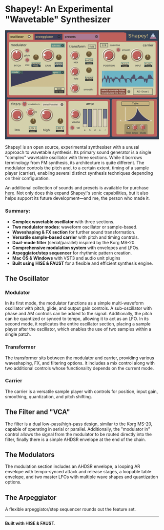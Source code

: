 
# Shapey!: An Experimental "Wavetable" Synthesizer  

![Shapey](https://raw.githubusercontent.com/publicsamples/Shapey/main/Shapey.png)


Shapey! is an open source, experimental synthesiser with a unusal approach to wavetable synthesis. Its primary sound generator is a single "complex" wavetable oscillator with three sections. While it borrows terminology from FM synthesis, its architecture is quite different. The modulator controls the pitch and, to a certain extent, timing of a sample player (carrier), enabling several distinct synthesis techniques depending on their configuration. 

An additional collection of sounds and presets is available for purchase [here](https://modularsamples.gumroad.com/l/lgzxw?_gl=1*1t25l91*_ga*MTYxMjA0MTcwNy4xNzQyOTQ4MDQz*_ga_6LJN6D94N6*MTc0MzY5NDY5Mi4xMS4xLjE3NDM2OTQ5NTcuMC4wLjA.). Not only does this expand Shapey!'s sonic capabilities, but it also helps support its future development—and me, the person who made it.  

###  Summary:

-   **Complex wavetable oscillator**  with three sections.
-   **Two modulator modes**: waveform oscillator or sample-based.
-   **Waveshaping & FX section**  for further sound transformation.
-   **Versatile sample-based carrier**  with pitch and timing controls.
-   **Dual-mode filter**  (serial/parallel) inspired by the Korg MS-20.
-   **Comprehensive modulation system**  with envelopes and LFOs.
-   **Arpeggiator/step sequencer**  for rhythmic pattern creation.
-  **Mac OS & Windows** with VST3 and audio unit plugins
-   **Built using HISE & FAUST**  for a flexible and efficient synthesis engine.

## The Oscillator  

### Modulator  
In its first mode, the modulator functions as a simple multi-waveform oscillator with pitch, glide, and output gain controls. A sub-oscillator with phase and AM controls can be added to the signal. Additionally, the pitch can be quantized or synced to tempo, allowing it to act as an LFO. In its second mode, it replicates the entire oscillator section, placing a sample player after the oscillator, which enables the use of two samples within a single patch.  

### Transformer  
The transformer sits between the modulator and carrier, providing various waveshaping, FX, and filtering options. It includes a mix control along with two additional controls whose functionality depends on the current mode.  

### Carrier  
The carrier is a versatile sample player with controls for position, input gain, smoothing, quantization, and pitch shifting.  

## The Filter and "VCA"
The filter is a dual low-pass/high-pass design, similar to the Korg MS-20, capable of operating in serial or parallel. Additionally, the "modulator in" control allows the signal from the modulator to be routed directly into the filter, finally there is a simple AHDSR envelope at the end of the chain.
 

## The Modulators  
The modulation section includes an AHDSR envelope, a looping AR envelope with tempo-synced attack and release stages, a loopable table envelope, and two master LFOs with multiple wave shapes and quantization options.  

## The Arpeggiator  
A flexible arpeggiator/step sequencer rounds out the feature set.

---  

**Built with HISE & FAUST.**  



